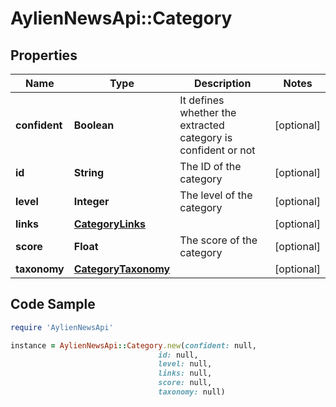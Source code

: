 # AylienNewsApi::Category

## Properties

Name | Type | Description | Notes
------------ | ------------- | ------------- | -------------
**confident** | **Boolean** | It defines whether the extracted category is confident or not | [optional] 
**id** | **String** | The ID of the category | [optional] 
**level** | **Integer** | The level of the category | [optional] 
**links** | [**CategoryLinks**](CategoryLinks.md) |  | [optional] 
**score** | **Float** | The score of the category | [optional] 
**taxonomy** | [**CategoryTaxonomy**](CategoryTaxonomy.md) |  | [optional] 

## Code Sample

```ruby
require 'AylienNewsApi'

instance = AylienNewsApi::Category.new(confident: null,
                                 id: null,
                                 level: null,
                                 links: null,
                                 score: null,
                                 taxonomy: null)
```


